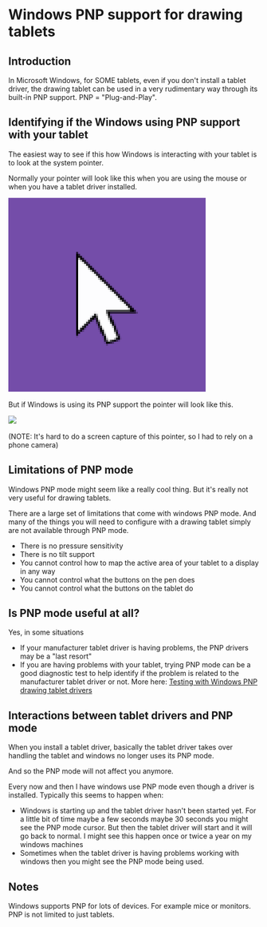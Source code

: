 # Windows PNP support for drawing tablets

## Introduction

In Microsoft Windows, for SOME tablets, even if you don't install a tablet driver, the drawing tablet can be used in a very rudimentary way through its built-in PNP support. PNP = "Plug-and-Play".&#x20;

## Identifying if the Windows using PNP support with your tablet

The easiest way to see if this how Windows is interacting with your tablet is to look at the system pointer.

Normally your pointer will look like this when you are using the mouse or when you have a tablet driver installed.&#x20;

![](../../.gitbook/assets/Snap1.png)

But if Windows is using its PNP support the pointer will look like this.

![](<../../.gitbook/assets/PXL\_20230902\_135357961 (1).jpg>)

(NOTE: It's hard to do a screen capture of this pointer, so I had to rely on a phone camera)

## Limitations of PNP mode

Windows PNP mode might seem like a really cool thing. But it's really not very useful for drawing tablets.

There are a large set of limitations that come with windows PNP mode. And many of the things you will need to configure with a drawing tablet simply are not available through PNP mode.

* There is no pressure sensitivity
* There is no tilt support
* You cannot control how to map the active area of your tablet to a display in any way
* You cannot control what the buttons on the pen does
* You cannot control what the buttons on the tablet do&#x20;

## Is PNP mode useful at all?

Yes, in some situations

* If your manufacturer tablet driver is having problems, the PNP drivers may be a "last resort"
* If you are having problems with your tablet, trying PNP mode can be a good diagnostic test to help identify if the problem is related to the manufacturer tablet driver or not. More here: [Testing with Windows PNP drawing tablet drivers](../../troubleshooting/testing-with-windows-pnp-drawing-tablet-drivers.md)&#x20;

## Interactions between tablet drivers and PNP mode

When you install a tablet driver, basically the tablet driver takes over handling the tablet and windows no longer uses its PNP mode.

And so the PNP mode will not affect you anymore.

Every now and then I have windows use PNP mode even though a driver is installed. Typically this seems to happen when:

* Windows is starting up and the tablet driver hasn't been started yet. For a little bit of time maybe a few seconds maybe 30 seconds you might see the PNP mode cursor. But then the tablet driver will start and it will go back to normal. I might see this happen once or twice a year on my windows machines
* Sometimes when the tablet driver is having problems working with windows then you might see the PNP mode being used. &#x20;

## Notes

Windows supports PNP for lots of devices. For example mice or monitors. PNP is not limited to just tablets.&#x20;

